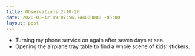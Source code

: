 ```yaml
---
title: Observations 2-10-20
date: 2020-03-12 19:07:56.744000000 -05:00
layout: post
---
```


- Turning my phone service on again after seven days at sea.
- Opening the airplane tray table to find a whole scene of kids’ stickers.